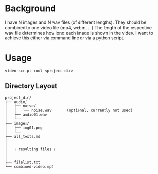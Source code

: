 
# Background

I have N images and N wav files (of different lengths). They should be combined to one video file (mp4, webm, ...)
The length of the respective wav file determines how long each image is shown in the video.
I want to achieve this either via command line or via a python script.


# Usage

`video-script-tool <project-dir>`

## Directory Layout

```
project_dir/
├── audio/
│   ├── noise/
│   │   └── noise.wav       (optional, currently not used)
│   ├── audio01.wav
│   └── ...
├── images/
│   ├── img01.png
│   └── ...
├── all_texts.md
│
│
│   ↓ resulting files ↓
│
│
├── filelist.txt
└── combined-video.mp4
```
